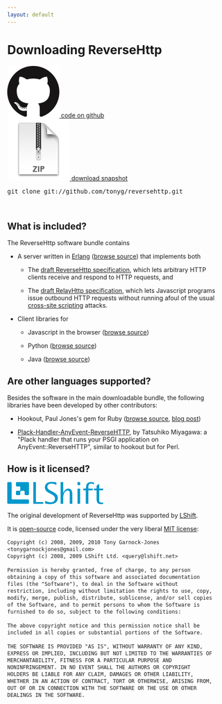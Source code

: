 ```yaml
---
layout: default
---
```

# Downloading ReverseHttp

<div class="downloadboxcontainer">
<div class="downloadbox">
<a href="https://github.com/tonyg/reversehttp">
<img src="GitHub-Mark-120px-plus.png">
code on github
</a>
</div>
<div class="downloadbox">
<a href="https://github.com/tonyg/reversehttp/zipball/master">
<img src="zip.png">
download snapshot
</a>
</div>
</div>

<div class="center downloadtext">
<pre>git clone git://github.com/tonyg/reversehttp.git</pre>
</div>

&nbsp;

## What is included?

The ReverseHttp software bundle contains

 - A server written in [Erlang](http://www.erlang.org/) ([browse
   source](http://github.com/tonyg/reversehttp/blob/master/src/reflect_request_queue.erl))
   that implements both

   - The [draft ReverseHttp specification][revspec], which lets
     arbitrary HTTP clients receive and respond to HTTP requests, and

   - The [draft RelayHttp specification][relayspec], which lets
     Javascript programs issue outbound HTTP requests without running
     afoul of the usual [cross-site scripting][XSS] attacks.

 - Client libraries for

    - Javascript in the browser
      ([browse source](http://github.com/tonyg/reversehttp/blob/master/priv/www/httpd.js))

    - Python
      ([browse source](http://github.com/tonyg/reversehttp/blob/master/priv/python/reversehttp.py))

    - Java
      ([browse source](http://github.com/tonyg/reversehttp/tree/master/priv/java/src/main/java/net/reversehttp))

## Are other languages supported?

Besides the software in the main downloadable bundle, the following
libraries have been developed by other contributors:

 - Hookout, Paul Jones's gem for Ruby ([browse
   source](http://github.com/paulj/hookout), [blog
   post](http://www.lshift.net/blog/2009/07/21/webhooks-behind-the-firewall-with-reverse-http))

 - [Plack-Handler-AnyEvent-ReverseHTTP](https://github.com/miyagawa/Plack-Handler-AnyEvent-ReverseHTTP),
   by Tatsuhiko Miyagawa: a "Plack handler that runs your PSGI
   application on AnyEvent::ReverseHTTP", similar to hookout but for
   Perl.

## How is it licensed?

<div class="imagecenter"><a href="http://www.lshift.net/"><img border="0" width="221" height="52" src="lshiftLogo50.png" alt="LShift Logo"></a></div>

The original development of ReverseHttp was supported by
[LShift](http://www.lshift.net/).

It is [open-source](http://www.opensource.org/) code,
licensed under the very liberal [MIT license](http://www.opensource.org/licenses/mit-license.php):

    Copyright (c) 2008, 2009, 2010 Tony Garnock-Jones <tonygarnockjones@gmail.com>
    Copyright (c) 2008, 2009 LShift Ltd. <query@lshift.net>

    Permission is hereby granted, free of charge, to any person
    obtaining a copy of this software and associated documentation
    files (the "Software"), to deal in the Software without
    restriction, including without limitation the rights to use, copy,
    modify, merge, publish, distribute, sublicense, and/or sell copies
    of the Software, and to permit persons to whom the Software is
    furnished to do so, subject to the following conditions:

    The above copyright notice and this permission notice shall be
    included in all copies or substantial portions of the Software.

    THE SOFTWARE IS PROVIDED "AS IS", WITHOUT WARRANTY OF ANY KIND,
    EXPRESS OR IMPLIED, INCLUDING BUT NOT LIMITED TO THE WARRANTIES OF
    MERCHANTABILITY, FITNESS FOR A PARTICULAR PURPOSE AND
    NONINFRINGEMENT. IN NO EVENT SHALL THE AUTHORS OR COPYRIGHT
    HOLDERS BE LIABLE FOR ANY CLAIM, DAMAGES OR OTHER LIABILITY,
    WHETHER IN AN ACTION OF CONTRACT, TORT OR OTHERWISE, ARISING FROM,
    OUT OF OR IN CONNECTION WITH THE SOFTWARE OR THE USE OR OTHER
    DEALINGS IN THE SOFTWARE.

  [revspec]: reverse-http-spec.html
  [relayspec]: relay-http-spec.html
  [XSS]: http://en.wikipedia.org/wiki/Cross-site_scripting
